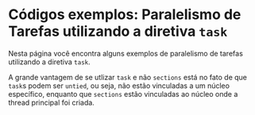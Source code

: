 # Códigos exemplos: Paralelismo de Tarefas utilizando a diretiva `task`

Nesta página você encontra alguns exemplos de paralelismo de tarefas utilizando a diretiva `task`.

A grande vantagem de se utlizar `task` e não `sections` está no fato de que `task`s podem ser `untied`, ou seja, não estão vinculadas a um núcleo específico, enquanto que `sections` estão vinculadas ao núcleo onde a thread principal foi criada.